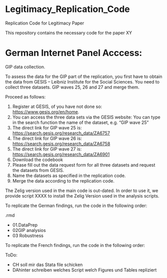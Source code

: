 # Legitimacy_Replication_Code
Replication Code for Legitimacy Paper

This repository contains the necessary code for the  paper XY


# German Internet Panel Acccess:

GIP data collection.

To assess the data for the GIP part of the replication, you first have to obtain the data from GESIS – Leibniz Institute for the Social Sciences. You need to collect three datasets. GIP waves 25, 26 and 27 and merge them.

Proceed as follows:

1.	Register at GESIS, of you have not done so: https://www.gesis.org/en/home.
2.	You can access the three data sets via the GESIS website: You can type in the search function the name of the dataset, e.g. “GIP wave 25”
3.	The direct link for GIP wave 25 is: https://search.gesis.org/research_data/ZA6757
4.	The direct link for GIP wave 26 is: https://search.gesis.org/research_data/ZA6758
5.	The direct link for GIP wave 27 is: https://search.gesis.org/research_data/ZA6901
6.	Download the codebook
7.	Please fill out the data request form for all three datasets and request the datasets from GESIS.
8.	Name the datasets as specified in the replication code.
9.	Merge the data according to the replication code.


The Zelig version used in the main code is out-dated. In order to use it, we provide script XXXX to install the Zelig Version used in the analysis scripts. 




To replicate the German findings, run the code in the following order:

.rmd

- 01.DataPrep
- 02GIP analysios
- 03 Robustness





To replicate the French findings, run the code in the following order:



ToDo:
- CH soll mir das Stata file schicken
- DAhinter schreiben welches Script welch Figures und Tables repliziert





